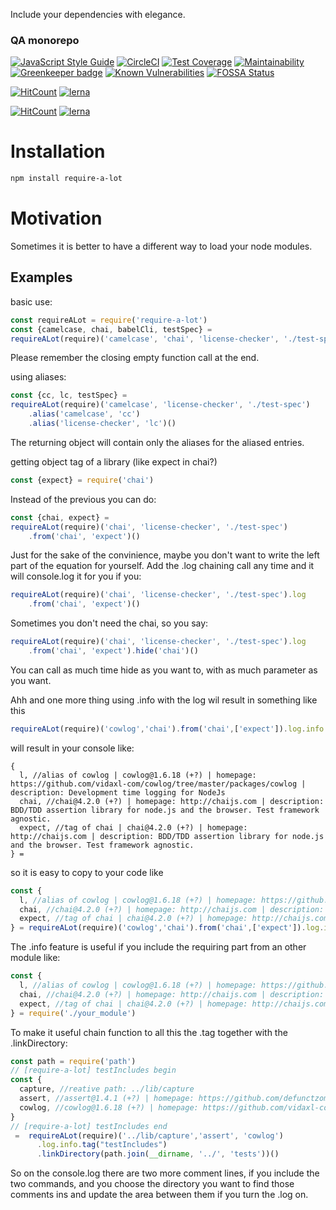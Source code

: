 Include your dependencies with elegance.
<!--- destination qa rewrite begin -->
### QA monorepo
[![JavaScript Style Guide](https://img.shields.io/badge/code_style-standard-brightgreen.svg)](https://standardjs.com)
[![CircleCI](https://circleci.com/gh/vidaxl-com/cowlog/tree/master.svg?style=svg)](https://circleci.com/gh/vidaxl-com/cowlog/tree/master)
[![Test Coverage](https://api.codeclimate.com/v1/badges/d3fce811aecbe5c73ffb/test_coverage)](https://codeclimate.com/github/vidaxl-com/cowlog/test_coverage)
[![Maintainability](https://api.codeclimate.com/v1/badges/d3fce811aecbe5c73ffb/maintainability)](https://codeclimate.com/github/vidaxl-com/cowlog/maintainability)
[![Greenkeeper badge](https://badges.greenkeeper.io/vidaxl-com/cowlog.svg)](https://greenkeeper.io/)
[![Known Vulnerabilities](https://snyk.io/test/github/vidaxl-com/cowlog/badge.svg?targetFile=packages%2Fdsl-framework%2Fpackage.json)](https://snyk.io/test/github/vidaxl-com/cowlog?targetFile=packages%2Fdsl-framework%2Fpackage.json)
[![FOSSA Status](https://app.fossa.io/api/projects/git%2Bgithub.com%2Fvidaxl-com%2Fcowlog.svg?type=shield)](https://app.fossa.io/projects/git%2Bgithub.com%2Fvidaxl-com%2Fcowlog?ref=badge_shield)

[![HitCount](http://hits.dwyl.com/vidaxl.com/cowlog.svg)](http://hits.dwyl.com/vidaxl-com/cowlog)
[![lerna](https://img.shields.io/badge/maintained%20with-lerna-cc00ff.svg)](https://lernajs.io/)
<!--- destination qa rewrite end -->

[![HitCount](http://hits.dwyl.com/vidaxl.com/cowlog.svg)](http://hits.dwyl.com/vidaxl-com/cowlog)
[![lerna](https://img.shields.io/badge/maintained%20with-lerna-cc00ff.svg)](https://lernajs.io/)
<!--- destination qa rewrite end -->

# Installation
```bash
npm install require-a-lot
```
# Motivation
Sometimes it is better to have a different way to load your node modules.

## Examples
basic use:
```javascript 1.8
const requireALot = require('require-a-lot')
const {camelcase, chai, babelCli, testSpec} = 
requireALot(require)('camelcase', 'chai', 'license-checker', './test-spec')()
```
Please remember the closing empty function call at the end.

using aliases:
```javascript 1.8
const {cc, lc, testSpec} = 
requireALot(require)('camelcase', 'license-checker', './test-spec')
    .alias('camelcase', 'cc')
    .alias('license-checker', 'lc')()
```
The returning object will contain only the aliases for the aliased entries.

getting object tag of a library (like expect in chai?)
```javascript 1.8
const {expect} = require('chai') 
```

Instead of the previous you can do:
```javascript 1.8
const {chai, expect} = 
requireALot(require)('chai', 'license-checker', './test-spec')
    .from('chai', 'expect')()
```

Just for the sake of the convinience, maybe you don't want to write the left part of the equation for yourself.
Add the .log chaining call any time and it will console.log it for you if you:
```javascript 1.8
requireALot(require)('chai', 'license-checker', './test-spec').log
    .from('chai', 'expect')()
```

Sometimes you don't need the chai, so you say:
```javascript 1.8
requireALot(require)('chai', 'license-checker', './test-spec').log
    .from('chai', 'expect').hide('chai')()
```
You can call as much time hide as you want to, with as much parameter as you want.

Ahh and one more thing using .info with the log wil result in something like this
```javascript 1.8
requireALot(require)('cowlog','chai').from('chai',['expect']).log.info.alias('cowlog', 'l')()
```
will result in your console like:
```
{
  l, //alias of cowlog | cowlog@1.6.18 (+?) | homepage: https://github.com/vidaxl-com/cowlog/tree/master/packages/cowlog | description: Development time logging for NodeJs
  chai, //chai@4.2.0 (+?) | homepage: http://chaijs.com | description: BDD/TDD assertion library for node.js and the browser. Test framework agnostic.
  expect, //tag of chai | chai@4.2.0 (+?) | homepage: http://chaijs.com | description: BDD/TDD assertion library for node.js and the browser. Test framework agnostic.
} = 
```

so it is easy to copy to your code like
```javascript 1.8
const {
  l, //alias of cowlog | cowlog@1.6.18 (+?) | homepage: https://github.com/vidaxl-com/cowlog/tree/master/packages/cowlog | description: Development time logging for NodeJs
  chai, //chai@4.2.0 (+?) | homepage: http://chaijs.com | description: BDD/TDD assertion library for node.js and the browser. Test framework agnostic.
  expect, //tag of chai | chai@4.2.0 (+?) | homepage: http://chaijs.com | description: BDD/TDD assertion library for node.js and the browser. Test framework agnostic.
} = requireALot(require)('cowlog','chai').from('chai',['expect']).log.info.alias('cowlog', 'l')()
```

The .info feature is useful if you include the requiring part from an other module like:
```javascript 1.8
const {
  l, //alias of cowlog | cowlog@1.6.18 (+?) | homepage: https://github.com/vidaxl-com/cowlog/tree/master/packages/cowlog | description: Development time logging for NodeJs
  chai, //chai@4.2.0 (+?) | homepage: http://chaijs.com | description: BDD/TDD assertion library for node.js and the browser. Test framework agnostic.
  expect, //tag of chai | chai@4.2.0 (+?) | homepage: http://chaijs.com | description: BDD/TDD assertion library for node.js and the browser. Test framework agnostic.
} = require('./your_module')
```

To make it useful chain function to all this the .tag together with the .linkDirectory:
```javascript 1.8
const path = require('path')
// [require-a-lot] testIncludes begin
const {
  capture, //reative path: ../lib/capture
  assert, //assert@1.4.1 (+?) | homepage: https://github.com/defunctzombie/commonjs-assert | description: commonjs assert - node.js api compatible
  cowlog, //cowlog@1.6.18 (+?) | homepage: https://github.com/vidaxl-com/cowlog/tree/master/packages/cowlog | description: Development time logging for NodeJs
}  
// [require-a-lot] testIncludes end
 =  requireALot(require)('../lib/capture','assert', 'cowlog')
      .log.info.tag("testIncludes")
      .linkDirectory(path.join(__dirname, '../', 'tests'))()
```
So on the console.log there are two more comment lines, if you include the two commands, and you 
choose the directory you want to find those comments ins and update the area between them if you turn the .log on.
